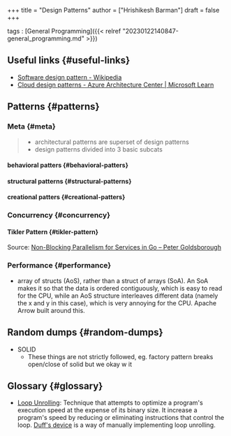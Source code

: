+++
title = "Design Patterns"
author = ["Hrishikesh Barman"]
draft = false
+++

tags
: [General Programming]({{< relref "20230122140847-general_programming.md" >}})


## Useful links {#useful-links}

-   [Software design pattern - Wikipedia](https://en.wikipedia.org/wiki/Software_design_pattern)
-   [Cloud design patterns - Azure Architecture Center | Microsoft Learn](https://learn.microsoft.com/en-us/azure/architecture/patterns/)


## Patterns {#patterns}


### Meta {#meta}

<div class="warning small-text">

> -   architectural patterns are superset of design patterns
> -   design patterns divided into 3 basic subcats
</div>


#### behavioral patters {#behavioral-patters}


#### structural patterns {#structural-patterns}


#### creational patters {#creational-patters}


### Concurrency {#concurrency}


#### Tikler Pattern {#tikler-pattern}

Source: [Non-Blocking Parallelism for Services in Go – Peter Goldsborough](http://www.goldsborough.me/go/2020/12/06/12-24-24-non-blocking_parallelism_for_services_in_go/)


### Performance {#performance}

-   array of structs (AoS), rather than a struct of arrays (SoA). An SoA makes it so that the data is ordered contiguously, which is easy to read for the CPU, while an AoS structure interleaves different data (namely the x and y in this case), which is very annoying for the CPU. Apache Arrow built around this.


## Random dumps {#random-dumps}

-   SOLID
    -   These things are not strictly followed, eg. factory pattern breaks open/close of solid but we okay w it


## Glossary {#glossary}

-   [Loop Unrolling](https://en.wikipedia.org/wiki/Loop_unrolling): Technique that attempts to optimize a program's execution speed at the expense of its binary size. It increase a program's speed by reducing or eliminating instructions that control the loop. [Duff's device](https://stackoverflow.com/questions/514118/how-does-duffs-device-work) is a way of manually implementing loop unrolling.
